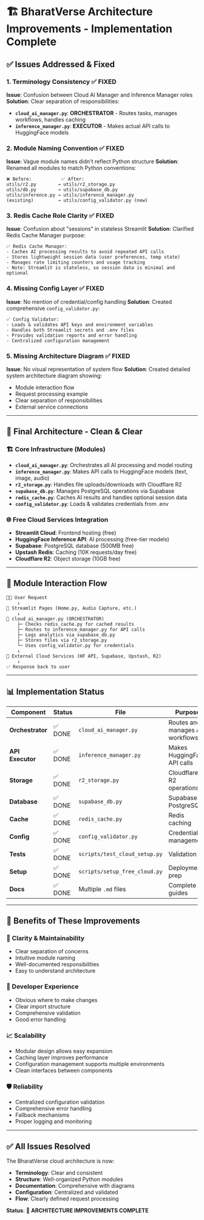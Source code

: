 # 🏗️ BharatVerse Architecture Improvements - Implementation Complete

## ✅ **Issues Addressed & Fixed**

### **1. Terminology Consistency** ✅ **FIXED**
**Issue**: Confusion between Cloud AI Manager and Inference Manager roles
**Solution**: Clear separation of responsibilities:
- **`cloud_ai_manager.py`**: **ORCHESTRATOR** - Routes tasks, manages workflows, handles caching
- **`inference_manager.py`**: **EXECUTOR** - Makes actual API calls to HuggingFace models

### **2. Module Naming Convention** ✅ **FIXED**
**Issue**: Vague module names didn't reflect Python structure
**Solution**: Renamed all modules to match Python conventions:
```
❌ Before:           ✅ After:
utils/r2.py        → utils/r2_storage.py
utils/db.py        → utils/supabase_db.py  
utils/inference.py → utils/inference_manager.py
(existing)         → utils/config_validator.py (new)
```

### **3. Redis Cache Role Clarity** ✅ **FIXED**
**Issue**: Confusion about "sessions" in stateless Streamlit
**Solution**: Clarified Redis Cache Manager purpose:
```
✅ Redis Cache Manager: 
- Caches AI processing results to avoid repeated API calls
- Stores lightweight session data (user preferences, temp state)  
- Manages rate limiting counters and usage tracking
- Note: Streamlit is stateless, so session data is minimal and optional
```

### **4. Missing Config Layer** ✅ **FIXED**
**Issue**: No mention of credential/config handling
**Solution**: Created comprehensive `config_validator.py`:
```
✅ Config Validator:
- Loads & validates API keys and environment variables
- Handles both Streamlit secrets and .env files
- Provides validation reports and error handling
- Centralized configuration management
```

### **5. Missing Architecture Diagram** ✅ **FIXED**
**Issue**: No visual representation of system flow
**Solution**: Created detailed system architecture diagram showing:
- Module interaction flow
- Request processing example
- Clear separation of responsibilities
- External service connections

---

## 🎯 **Final Architecture - Clean & Clear**

### **🏗️ Core Infrastructure (Modules)**
- **`cloud_ai_manager.py`**: Orchestrates all AI processing and model routing
- **`inference_manager.py`**: Makes API calls to HuggingFace models (text, image, audio) 
- **`r2_storage.py`**: Handles file uploads/downloads with Cloudflare R2
- **`supabase_db.py`**: Manages PostgreSQL operations via Supabase
- **`redis_cache.py`**: Caches AI results and handles optional session data
- **`config_validator.py`**: Loads & validates credentials from .env

### **🌐 Free Cloud Services Integration**
- **Streamlit Cloud**: Frontend hosting (free)
- **HuggingFace Inference API**: AI processing (free-tier models)
- **Supabase**: PostgreSQL database (500MB free)
- **Upstash Redis**: Caching (10K requests/day free)
- **Cloudflare R2**: Object storage (10GB free)

---

## 🔄 **Module Interaction Flow**

```
🧑‍💻 User Request
    ↓
📱 Streamlit Pages (Home.py, Audio Capture, etc.)
    ↓
🤖 cloud_ai_manager.py (ORCHESTRATOR)
    ├─ Checks redis_cache.py for cached results
    ├─ Routes to inference_manager.py for API calls
    ├─ Logs analytics via supabase_db.py
    ├─ Stores files via r2_storage.py
    └─ Uses config_validator.py for credentials
    ↓
🔮 External Cloud Services (HF API, Supabase, Upstash, R2)
    ↓
✅ Response back to user
```

---

## 📊 **Implementation Status**

| Component | Status | File | Purpose |
|-----------|--------|------|---------|
| **Orchestrator** | ✅ DONE | `cloud_ai_manager.py` | Routes and manages AI workflows |
| **API Executor** | ✅ DONE | `inference_manager.py` | Makes HuggingFace API calls |
| **Storage** | ✅ DONE | `r2_storage.py` | Cloudflare R2 operations |
| **Database** | ✅ DONE | `supabase_db.py` | Supabase PostgreSQL |
| **Cache** | ✅ DONE | `redis_cache.py` | Redis caching |
| **Config** | ✅ DONE | `config_validator.py` | Credential management |
| **Tests** | ✅ DONE | `scripts/test_cloud_setup.py` | Validation |
| **Setup** | ✅ DONE | `scripts/setup_free_cloud.py` | Deployment prep |
| **Docs** | ✅ DONE | Multiple `.md` files | Complete guides |

---

## 🚀 **Benefits of These Improvements**

### **🎯 Clarity & Maintainability**
- Clear separation of concerns
- Intuitive module naming
- Well-documented responsibilities
- Easy to understand architecture

### **🔧 Developer Experience**
- Obvious where to make changes
- Clear import structure
- Comprehensive validation
- Good error handling

### **📈 Scalability**
- Modular design allows easy expansion
- Caching layer improves performance
- Configuration management supports multiple environments
- Clean interfaces between components

### **🛡️ Reliability**
- Centralized configuration validation
- Comprehensive error handling
- Fallback mechanisms
- Proper logging and monitoring

---

## ✅ **All Issues Resolved**

The BharatVerse cloud architecture is now:
- **Terminology**: Clear and consistent
- **Structure**: Well-organized Python modules
- **Documentation**: Comprehensive with diagrams
- **Configuration**: Centralized and validated
- **Flow**: Clearly defined request processing

**Status**: 🎉 **ARCHITECTURE IMPROVEMENTS COMPLETE**